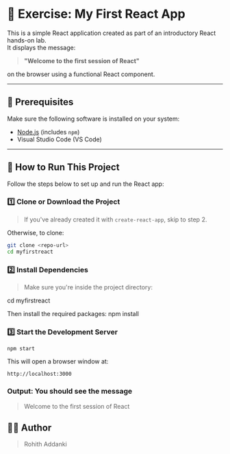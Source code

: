 # 📘 Exercise: My First React App

This is a simple React application created as part of an introductory React hands-on lab.  
It displays the message:

> **"Welcome to the first session of React"**

on the browser using a functional React component.

---

## 🧰 Prerequisites

Make sure the following software is installed on your system:

- [Node.js](https://nodejs.org/en/download/) (includes `npm`)
- Visual Studio Code (VS Code)

---

## 🚀 How to Run This Project

Follow the steps below to set up and run the React app:

### 1️⃣ Clone or Download the Project

> If you've already created it with `create-react-app`, skip to step 2.

Otherwise, to clone:

```bash
git clone <repo-url>
cd myfirstreact
```

### 2️⃣ Install Dependencies
 > Make sure you're inside the project directory:

cd myfirstreact

Then install the required packages:
npm install

### 3️⃣ Start the Development Server
```
npm start
```
This will open a browser window at:
```
http://localhost:3000
```

### Output: You should see the message
> Welcome to the first session of React

## 🧑‍💻 Author
> Rohith Addanki